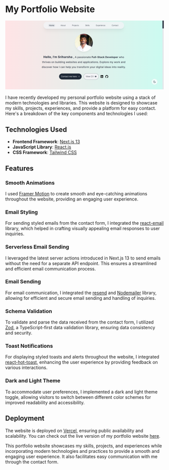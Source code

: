 # My Portfolio Website

![Portfolio Screenshot](/public/portfolio-website-thumbnail.png)

I have recently developed my personal portfolio website using a stack of modern technologies and libraries. This website is designed to showcase my skills, projects, experiences, and provide a platform for easy contact. Here's a breakdown of the key components and technologies I used:

## Technologies Used

- **Frontend Framework**: [Next.js 13](https://nextjs.org/)
- **JavaScript Library**: [React.js](https://reactjs.org/)
- **CSS Framework**: [Tailwind CSS](https://tailwindcss.com/)

## Features

### Smooth Animations

I used [Framer Motion](https://www.framer.com/motion/) to create smooth and eye-catching animations throughout the website, providing an engaging user experience.

### Email Styling

For sending styled emails from the contact form, I integrated the [react-email](https://www.npmjs.com/package/react-email) library, which helped in crafting visually appealing email responses to user inquiries.

### Serverless Email Sending

I leveraged the latest server actions introduced in Next.js 13 to send emails without the need for a separate API endpoint. This ensures a streamlined and efficient email communication process.

### Email Sending

For email communication, I integrated the [resend](https://resend.com/) and [Nodemailer](https://nodemailer.com/) library, allowing for efficient and secure email sending and handling of inquiries.

### Schema Validation

To validate and parse the data received from the contact form, I utilized [Zod](https://github.com/colinhacks/zod), a TypeScript-first data validation library, ensuring data consistency and security.

### Toast Notifications

For displaying styled toasts and alerts throughout the website, I integrated [react-hot-toast](https://react-hot-toast.com/), enhancing the user experience by providing feedback on various interactions.

### Dark and Light Theme

To accommodate user preferences, I implemented a dark and light theme toggle, allowing visitors to switch between different color schemes for improved readability and accessibility.

## Deployment

The website is deployed on [Vercel](https://vercel.com/), ensuring public availability and scalability. You can check out the live version of my portfolio website [here](https://your-portfolio-website-url.com/).

This portfolio website showcases my skills, projects, and experiences while incorporating modern technologies and practices to provide a smooth and engaging user experience. It also facilitates easy communication with me through the contact form.
